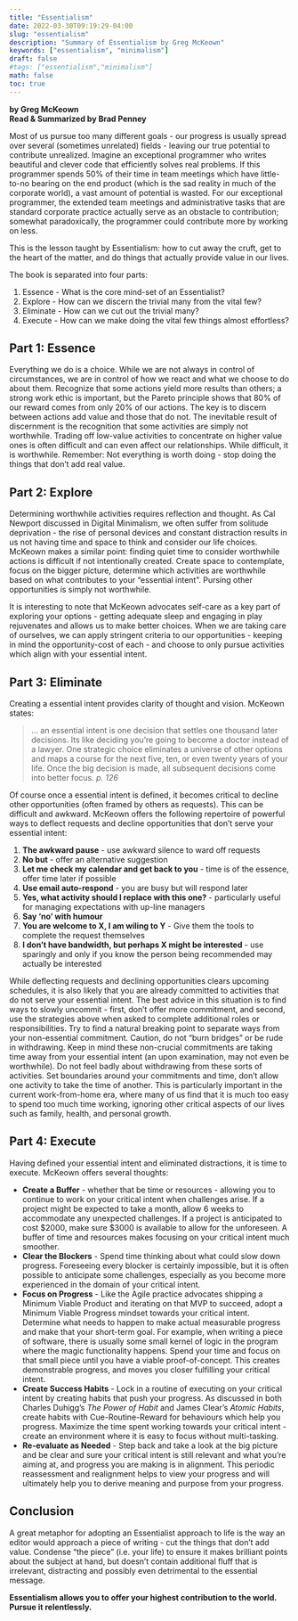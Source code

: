 ```yaml
---
title: "Essentialism"
date: 2022-03-30T09:19:29-04:00
slug: "essentialism"
description: "Summary of Essentialism by Greg McKeown"
keywords: ["essentialism", "minimalism"]
draft: false
#tags: ["essentialism","minimalism"]
math: false
toc: true
---
```


**by Greg McKeown**  
**Read & Summarized by Brad Penney**

Most of us pursue too many different goals - our progress is usually spread over several (sometimes unrelated) fields - leaving our true potential to contribute unrealized. Imagine an exceptional programmer who writes beautiful and clever code that efficiently solves real problems. If this programmer spends 50% of their time in team meetings which have little-to-no bearing on the end product (which is the sad reality in much of the corporate world), a vast amount of potential is wasted.  For our exceptional programmer, the extended team meetings and administrative tasks that are standard corporate practice actually serve as an obstacle to contribution; somewhat paradoxically, the programmer could contribute more by working on less.

This is the lesson taught by Essentialism: how to cut away the cruft, get to the heart of the matter, and do things that actually provide value in our lives.

The book is separated into four parts:

1. Essence - What is the core mind-set of an Essentialist?
2. Explore - How can we discern the trivial many from the vital few?
3. Eliminate - How can we cut out the trivial many?
4. Execute - How can we make doing the vital few things almost effortless?

## Part 1: Essence

Everything we do is a choice. While we are not always in control of circumstances, we are in control of how we react and what we choose to do about them. Recognize that some actions yield more results than others; a strong work ethic is important, but the Pareto principle shows that 80% of our reward comes from only 20% of our actions. The key is to discern between actions add value and those that do not. The inevitable result of discernment is the recognition that some activities are simply not worthwhile. Trading off low-value activities to concentrate on higher value ones is often difficult and can even affect our relationships. While difficult, it is worthwhile. Remember: Not everything is worth doing - stop doing the things that don’t add real value.

## Part 2: Explore

Determining worthwhile activities requires reflection and thought. As Cal Newport discussed in Digital Minimalism, we often suffer from solitude deprivation - the rise of personal devices and constant distraction results in us not having time and space to think and consider our life choices. McKeown makes a similar point: finding quiet time to consider worthwhile actions is difficult if not intentionally created. Create space to contemplate, focus on the bigger picture, determine which activities are worthwhile based on what contributes to your “essential intent”. Pursing other opportunities is simply not worthwhile.

It is interesting to note that McKeown advocates self-care as a key part of exploring your options - getting adequate sleep and engaging in play rejuvenates and allows us to make better choices. When we are taking care of ourselves, we can apply stringent criteria to our opportunities - keeping in mind the opportunity-cost of each - and choose to only pursue activities which align with your essential intent.

## Part 3: Eliminate

Creating a essential intent provides clarity of thought and vision. McKeown states:  
  
> … an essential intent is one decision that settles one thousand later decisions. Its like deciding you’re going to become a doctor instead of a lawyer. One strategic choice eliminates a universe of other options and maps a course for the next five, ten, or even twenty years of your life. Once the big decision is made, all subsequent decisions come into better focus. 
><cite>p. 126</cite>
  
Of course once a essential intent is defined, it becomes critical to decline other opportunities (often framed by others as requests). This can be difficult and awkward. McKeown offers the following repertoire of powerful ways to deflect requests and decline opportunities that don’t serve your essential intent:

1. **The awkward pause** - use awkward silence to ward off requests
2. **No but** - offer an alternative suggestion
3. **Let me check my calendar and get back to you** - time is of the essence, offer time later if possible
4. **Use email auto-respond** - you are busy but will respond later
5. **Yes, what activity should I replace with this one?** - particularly useful for managing expectations with up-line managers
6. **Say ‘no’ with humour**
7. **You are welcome to X, I am wiling to Y** - Give them the tools to complete the request themselves
8. **I don’t have bandwidth, but perhaps X might be interested** - use sparingly and only if you know the person being recommended may actually be interested

While deflecting requests and declining opportunities clears upcoming schedules, it is also likely that you are already committed to activities that do not serve your essential intent. The best advice in this situation is to find ways to slowly uncommit - first, don’t offer more commitment, and second, use the strategies above when asked to complete additional roles or responsibilities. Try to find a natural breaking point to separate ways from your non-essential commitment. Caution, do not “burn bridges” or be rude in withdrawing. Keep in mind these non-crucial commitments are taking time away from your essential intent (an upon examination, may not even be worthwhile). Do not feel badly about withdrawing from these sorts of activities. Set boundaries around your commitments and time, don’t allow one activity to take the time of another. This is particularly important in the current work-from-home era, where many of us find that it is much too easy to spend too much time working, ignoring other critical aspects of our lives such as family, health, and personal growth.


## Part 4: Execute

Having defined your essential intent and eliminated distractions, it is time to execute. McKeown offers several thoughts:

- **Create a Buffer** - whether that be time or resources - allowing you to continue to work on your critical intent when challenges arise. If a project might be expected to take a month, allow 6 weeks to accommodate any unexpected challenges. If a project is anticipated to cost $2000, make sure $3000 is available to allow for the unforeseen. A buffer of time and resources makes focusing on your critical intent much smoother.
- **Clear the Blockers** - Spend time thinking about what could slow down progress. Foreseeing every blocker is certainly impossible, but it is often possible to anticipate some challenges, especially as you become more experienced in the domain of your critical intent.
- **Focus on Progress** - Like the Agile practice advocates shipping a Minimum Viable Product and iterating on that MVP to succeed, adopt a Minimum Viable Progress mindset towards your critical intent. Determine what needs to happen to make actual measurable progress and make that your short-term goal. For example, when writing a piece of software, there is usually some small kernel of logic in the program where the magic functionality happens. Spend your time and focus on that small piece until you have a viable proof-of-concept. This creates demonstrable progress, and moves you closer fulfilling your critical intent.
- **Create Success Habits** - Lock in a routine of executing on your critical intent by creating habits that push your progress. As discussed in both Charles Duhigg’s *The Power of Habit* and James Clear’s *Atomic Habits*, create habits with Cue-Routine-Reward for behaviours which help you progress. Maximize the time spent working towards your critical intent - create an environment where it is easy to focus without multi-tasking.
- **Re-evaluate as Needed** - Step back and take a look at the big picture and be clear and sure your critical intent is still relevant and what you’re aiming at, and progress you are making is in alignment. This periodic reassessment and realignment helps to view your progress and will ultimately help you to derive meaning and purpose from your progress.

## Conclusion

A great metaphor for adopting an Essentialist approach to life is the way an editor would approach a piece of writing - cut the things that don’t add value. Condense “the piece” (i.e. your life) to ensure it makes brilliant points about the subject at hand, but doesn’t contain additional fluff that is irrelevant, distracting and possibly even detrimental to the essential message.

**Essentialism allows you to offer your highest contribution to the world. Pursue it relentlessly.**
